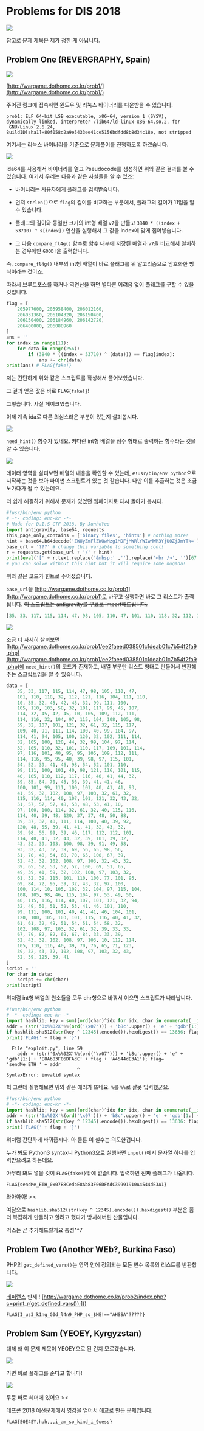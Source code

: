 # Problems for DIS 2018
![](./scoreboard.png)

참고로 문제 제목은 제가 정한 게 아닙니다.

## Problem One (REVERGRAPHY, Spain)
![](./prob1/1.png)

[http://wargame.dothome.co.kr/prob1/](http://wargame.dothome.co.kr/prob1/)

주어진 링크에 접속하면 윈도우 및 리눅스 바이너리를 다운받을 수 있습니다.

```
prob1: ELF 64-bit LSB executable, x86-64, version 1 (SYSV), dynamically linked, interpreter /lib64/ld-linux-x86-64.so.2, for
 GNU/Linux 2.6.24, BuildID[sha1]=80f058d2a9e5433ee41ce5156bdfdd8b8d34c18e, not stripped
```

여기서는 리눅스 바이너리를 기준으로 문제풀이를 진행하도록 하겠습니다.

![](./prob1/2.png)

ida64를 사용해서 바이너리를 열고 Pseudocode를 생성하면 위와 같은 결과를 볼 수 있습니다. 여기서 우리는 다음과 같은 사실들을 알 수 있죠:

- 바이너리는 사용자에게 플래그를 입력받습니다.

- 먼저 `strlen()`으로 `flag`의 길이를 비교하는 부분에서, 플래그의 길이가 11임을 알 수 있습니다.

- 플래그의 길이와 동일한 크기의 int형 배열 `v7`을 만들고 `3840 * ((index + 53710) ^ s[index])` 연산을 실행해서 그 값을 index에 맞게 집어넣습니다.

- 그 다음 `compare_fl4g()` 함수로 함수 내부에 저장된 배열과 `v7`을 비교해서 일치하는 경우에만 `GOOD!`을 출력합니다.

즉, `compare_fl4g()` 내부의 int형 배열이 바로 플래그를 위 알고리즘으로 암호화한 방식이라는 것이죠.

따라서 브루트포스를 하거나 역연산을 하면 별다른 어려움 없이 플래그를 구할 수 있을 것입니다.

```python
flag = [
    205977600, 205958400, 206012160, 
    206031360, 206104320, 206150400, 
    206150400, 206184960, 206142720, 
    206400000, 206088960
]
ans = ''
for index in range(11):
    for data in range(256):
        if (3840 * ((index + 53710) ^ (data))) == flag[index]:
            ans += chr(data)
print(ans) # FLAG{fake!}
```

저는 간단하게 위와 같은 스크립트를 작성해서 풀어보았습니다.

그 결과 얻은 값은 바로 `FLAG{fake!}`! 

그렇습니다. 사실 페이크였습니다.

이제 계속 ida로 다른 의심스러운 부분이 있는지 살펴봅시다. 

![](./prob1/3.png)

`need_hint()` 함수가 있네요. 커다란 int형 배열을 정수 형태로 출력하는 함수라는 것을 알 수 있습니다.

![](./prob1/4.png)

데이터 영역을 살펴보면 배열의 내용을 확인할 수 있는데, `#!usr/bin/env python`으로 시작하는 것을 보아 파이썬 스크립트가 있는 것 같습니다. 다만 이를 추출하는 것은 조금 노가다가 될 수 있는데요.

더 쉽게 해결하기 위해서 문제가 있었던 웹페이지로 다시 돌아가 봅시다.

```python
#!usr/bin/env python
# -*- coding: euc-kr -*-
# Made for D.I.S CTF 2018, By JunhoYeo
import antigravity, base64, requests
this_page_only_contains = ['binary files', 'hints'] # nothing more!
hint = base64.b64decode('ZWUyZmFlZWQwMzg1MDFjMWRlYWIwMWM3YjU0ZjJmYTk=').decode()+'.php'
base_url = '???' # change this variable to something cool!
r = requests.get(base_url + '/' + hint)
print(eval('[' + r.text.replace('&nbsp;' ,'').replace('<br />', '')[67:1673] + ']'))
# you can solve without this hint but it will require some nogada!
```

위와 같은 코드가 힌트로 주어졌습니다. 

`base_url`을 [http://wargame.dothome.co.kr/prob1](http://wargame.dothome.co.kr/prob1)로 바꾸고 실행하면 바로 그 리스트가 출력됩니다. ~~이 스크립트는 antigravity를 무료로 import해드립니다.~~

```python
[35, 33, 117, 115, 114, 47, 98, 105, 110, 47, 101, 110, 118, 32, 112, 121, 116, 104, 111, 110, 10, 35, 32, 45, 42, 45, 32, 99, 111, 100, 105, 110, 103, 58, 32, 101, 117, 99, 45, 107, 114, 32, 45, 42, 45, 10, 105, 109, 112, 111, 114, 116, 32, 104, 97, 115, 104, 108, 105, 98, 59, 32, 107, 101, 121, 32, 61, 32, 115, 117, 109, 40, 91, 111, 114, 100, 40, 99, 104, 97, 114, 41, 94, 105, 100, 120, 32, 102, 111, 114, 32, 105, 100, 120, 44, 32, 99, 104, 97, 114, 32, 105, 110, 32, 101, 110, 117, 109, 101, 114, 97, 116, 101, 40, 95, 95, 105, 109, 112, 111, 114, 116, 95, 95, 40, 39, 98, 97, 115, 101, 54, 52, 39, 41, 46, 98, 54, 52, 101, 110, 99, 111, 100, 101, 40, 98, 121, 116, 101, 115, 40, 105, 110, 112, 117, 116, 40, 41, 44, 32, 39, 85, 84, 70, 45, 56, 39, 41, 41, 46, 100, 101, 99, 111, 100, 101, 40, 41, 41, 93, 41, 59, 32, 102, 108, 97, 103, 32, 61, 32, 115, 116, 114, 40, 107, 101, 121, 32, 43, 32, 51, 57, 57, 57, 48, 53, 48, 53, 41, 10, 97, 100, 100, 114, 32, 61, 32, 40, 115, 116, 114, 40, 39, 48, 120, 37, 37, 48, 50, 88, 39, 37, 37, 40, 111, 114, 100, 40, 39, 92, 120, 48, 55, 39, 41, 41, 41, 32, 43, 32, 39, 98, 56, 99, 39, 46, 117, 112, 112, 101, 114, 40, 41, 32, 43, 32, 39, 101, 39, 32, 43, 32, 39, 103, 100, 98, 39, 91, 49, 58, 93, 32, 43, 32, 39, 69, 56, 65, 98, 56, 51, 70, 48, 54, 68, 70, 65, 100, 67, 39, 32, 43, 32, 102, 108, 97, 103, 32, 43, 32, 39, 65, 52, 53, 52, 52, 100, 69, 51, 65, 49, 39, 41, 59, 32, 102, 108, 97, 103, 32, 61, 32, 39, 115, 101, 110, 100, 77, 101, 95, 69, 84, 72, 95, 39, 32, 43, 32, 97, 100, 100, 114, 10, 105, 102, 32, 104, 97, 115, 104, 108, 105, 98, 46, 115, 104, 97, 53, 49, 50, 40, 115, 116, 114, 40, 107, 101, 121, 32, 94, 32, 49, 50, 51, 52, 53, 41, 46, 101, 110, 99, 111, 100, 101, 40, 41, 41, 46, 104, 101, 120, 100, 105, 103, 101, 115, 116, 40, 41, 32, 61, 61, 32, 49, 51, 54, 51, 54, 58, 32, 102, 108, 97, 103, 32, 61, 32, 39, 33, 33, 67, 79, 82, 82, 69, 67, 84, 33, 33, 39, 32, 43, 32, 102, 108, 97, 103, 10, 112, 114, 105, 110, 116, 40, 39, 70, 76, 65, 71, 123, 39, 32, 43, 32, 102, 108, 97, 103, 32, 43, 32, 39, 125, 39, 41]
```

![](./prob1/5.png)

조금 더 자세히 살펴보면 [http://wargame.dothome.co.kr/prob1/ee2faeed038501c1deab01c7b54f2fa9.php](http://wargame.dothome.co.kr/prob1/ee2faeed038501c1deab01c7b54f2fa9.php)에 `need_hint()`의 코드가 존재하고, 배열 부분만 리스트 형태로 만들어서 반환해 주는 스크립트임을 알 수 있습니다.

```python
data = [
    35, 33, 117, 115, 114, 47, 98, 105, 110, 47,
    101, 110, 118, 32, 112, 121, 116, 104, 111, 110,
    10, 35, 32, 45, 42, 45, 32, 99, 111, 100,
    105, 110, 103, 58, 32, 101, 117, 99, 45, 107,
    114, 32, 45, 42, 45, 10, 105, 109, 112, 111,
    114, 116, 32, 104, 97, 115, 104, 108, 105, 98,
    59, 32, 107, 101, 121, 32, 61, 32, 115, 117,
    109, 40, 91, 111, 114, 100, 40, 99, 104, 97,
    114, 41, 94, 105, 100, 120, 32, 102, 111, 114,
    32, 105, 100, 120, 44, 32, 99, 104, 97, 114,
    32, 105, 110, 32, 101, 110, 117, 109, 101, 114,
    97, 116, 101, 40, 95, 95, 105, 109, 112, 111,
    114, 116, 95, 95, 40, 39, 98, 97, 115, 101,
    54, 52, 39, 41, 46, 98, 54, 52, 101, 110,
    99, 111, 100, 101, 40, 98, 121, 116, 101, 115,
    40, 105, 110, 112, 117, 116, 40, 41, 44, 32,
    39, 85, 84, 70, 45, 56, 39, 41, 41, 46,
    100, 101, 99, 111, 100, 101, 40, 41, 41, 93,
    41, 59, 32, 102, 108, 97, 103, 32, 61, 32,
    115, 116, 114, 40, 107, 101, 121, 32, 43, 32,
    51, 57, 57, 57, 48, 53, 48, 53, 41, 10,
    97, 100, 100, 114, 32, 61, 32, 40, 115, 116,
    114, 40, 39, 48, 120, 37, 37, 48, 50, 88,
    39, 37, 37, 40, 111, 114, 100, 40, 39, 92,
    120, 48, 55, 39, 41, 41, 41, 32, 43, 32,
    39, 98, 56, 99, 39, 46, 117, 112, 112, 101,
    114, 40, 41, 32, 43, 32, 39, 101, 39, 32,
    43, 32, 39, 103, 100, 98, 39, 91, 49, 58,
    93, 32, 43, 32, 39, 69, 56, 65, 98, 56,
    51, 70, 48, 54, 68, 70, 65, 100, 67, 39,
    32, 43, 32, 102, 108, 97, 103, 32, 43, 32,
    39, 65, 52, 53, 52, 52, 100, 69, 51, 65,
    49, 39, 41, 59, 32, 102, 108, 97, 103, 32,
    61, 32, 39, 115, 101, 110, 100, 77, 101, 95,
    69, 84, 72, 95, 39, 32, 43, 32, 97, 100,
    100, 114, 10, 105, 102, 32, 104, 97, 115, 104,
    108, 105, 98, 46, 115, 104, 97, 53, 49, 50,
    40, 115, 116, 114, 40, 107, 101, 121, 32, 94,
    32, 49, 50, 51, 52, 53, 41, 46, 101, 110,
    99, 111, 100, 101, 40, 41, 41, 46, 104, 101,
    120, 100, 105, 103, 101, 115, 116, 40, 41, 32,
    61, 61, 32, 49, 51, 54, 51, 54, 58, 32,
    102, 108, 97, 103, 32, 61, 32, 39, 33, 33,
    67, 79, 82, 82, 69, 67, 84, 33, 33, 39,
    32, 43, 32, 102, 108, 97, 103, 10, 112, 114,
    105, 110, 116, 40, 39, 70, 76, 65, 71, 123,
    39, 32, 43, 32, 102, 108, 97, 103, 32, 43,
    32, 39, 125, 39, 41
]
script = ''
for char in data:
    script += chr(char)
print(script)
```

위처럼 int형 배열의 원소들을 모두 chr형으로 바꿔서 이으면 스크립트가 나타납니다.

```python
#!usr/bin/env python
# -*- coding: euc-kr -*-
import hashlib; key = sum([ord(char)^idx for idx, char in enumerate(__import__('base64').b64encode(bytes(input(), 'UTF-8')).decode())]); flag = str(key + 39990505)
addr = (str('0x%%02X'%%(ord('\x07'))) + 'b8c'.upper() + 'e' + 'gdb'[1:] + 'E8Ab83F06DFAdC' + flag + 'A4544dE3A1'); flag = 'sendMe_ETH_' + addr
if hashlib.sha512(str(key ^ 12345).encode()).hexdigest() == 13636: flag = '!!CORRECT!!' + flag
print('FLAG{' + flag + '}')
```

```
  File "exploit.py", line 59
    addr = (str('0x%%02X'%%(ord('\x07'))) + 'b8c'.upper() + 'e' + 'gdb'[1:] + 'E8Ab83F06DFAdC' + flag + 'A4544dE3A1'); flag= 'sendMe_ETH_' + addr
                          ^
SyntaxError: invalid syntax
```

헉 그런데 실행해보면 위와 같은 에러가 뜨네요. `%`를 `%%`로 잘못 입력했군요. 

```python
#!usr/bin/env python
# -*- coding: euc-kr -*-
import hashlib; key = sum([ord(char)^idx for idx, char in enumerate(__import__('base64').b64encode(bytes(input(), 'UTF-8')).decode())]); flag = str(key + 39990505)
addr = (str('0x%02X'%(ord('\x07'))) + 'b8c'.upper() + 'e' + 'gdb'[1:] + 'E8Ab83F06DFAdC' + flag + 'A4544dE3A1'); flag = 'sendMe_ETH_' + addr
if hashlib.sha512(str(key ^ 12345).encode()).hexdigest() == 13636: flag = '!!CORRECT!!' + flag
print('FLAG{' + flag + '}')
```

위처럼 간단하게 바꿔줍시다. ~~아 물론 이 실수는 의도한겁니다.~~

누가 봐도 Python3 syntax니 Python3으로 실행하면 `input()`에서 문자열 하나를 입력받으려고 하는데요. 

아무리 봐도 넣을 것이 `FLAG{fake!}`밖에 없습니다. 입력하면 진짜 플래그가 나옵니다.

`FLAG{sendMe_ETH_0x07B8CedbE8Ab83F06DFAdC39991910A4544dE3A1}`

와아아아! ><

여담으로 `hashlib.sha512(str(key ^ 12345).encode()).hexdigest()` 부분은 좀 더 복잡하게 만들려고 할려고 했다가 방치해버린 산물입니다. 

익스는 곧 추가해드릴게요 충성^^7

## Problem Two (Another WEb?, Burkina Faso)
PHP의 `get_defined_vars()`는 영역 안에 정의되는 모든 변수 목록의 리스트를 반환합니다.

![](./prob2/1.png)

[레퍼런스](http://php.net/manual/en/function.get-defined-vars.php) 만세!! 
[http://wargame.dothome.co.kr/prob2/index.php?c=print_r(get_defined_vars());]()

`FLAG{I_us3_k1ng_G0d_l4n9_PHP_so_$ME!=="AHSSA"?????}`

## Problem Sam (YEOEY, Kyrgyzstan)
대체 왜 이 문제 제목이 YEOEY으로 된 건지 모르겠습니다.

![](./prob3/1.png)

가면 바로 플래그를 준다고 합니다!

![](./prob3/2.png)

두둥 바로 헤더에 있어요 ><

데프콘 2018 예선문제에서 영감을 얻어서 애교로 만든 문제입니다.

`FLAG{S0E4SY,huh,,,i_am_so_kind_i_9uess}`
